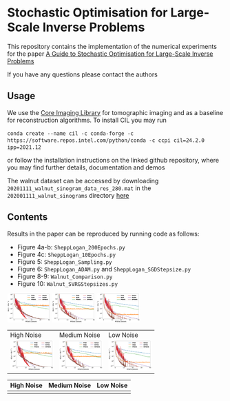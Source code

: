 # Stochastic Optimisation for Large-Scale Inverse Problems

This repository contains the implementation of the numerical experiments for the paper [A Guide to Stochastic Optimisation for Large-Scale Inverse Problems](https://arxiv.org/abs/2406.06342)

If you have any questions please contact the authors

## Usage

We use the [Core Imaging Library](https://github.com/TomographicImaging/CIL) for tomographic imaging and as a baseline for reconstruction algorithms. To install CIL you may run
```
conda create --name cil -c conda-forge -c https://software.repos.intel.com/python/conda -c ccpi cil=24.2.0 ipp=2021.12
```

or follow the installation instructions on the linked github repository, where you may find further details, documentation and demos

The walnut dataset can be accessed by downloading `20201111_walnut_sinogram_data_res_280.mat` in the `202001111_walnut_sinograms` directory [here](https://zenodo.org/records/4279549)

## Contents

Results in the paper can be reproduced by running code as follows:

* Figure 4a-b:  `SheppLogan_200Epochs.py`
* Figure 4c: `SheppLogan_10Epochs.py`
* Figure 5: `SheppLogan_Sampling.py`
* Figure 6: `SheppLogan_ADAM.py` and `SheppLogan_SGDStepsize.py`
* Figure 8-9: `Walnut_Comparison.py`
* Figure 10: `Walnut_SVRGStepsizes.py`


<p float="left">
  <img src="figures/WalnutFinal_50Intensity60Subsets_40EpochsDiffYlim.png" width="100" />
  <img src="figures/WalnutFinal_250Intensity60Subsets_40EpochsDiffYlim.png" width="100" /> 
  <img src="figures/WalnutFinal_5000Intensity60Subsets_40EpochsDiffYlim.png" width="100" />
</p>


<table>
  <tr>
    <td>High Noise</td>
     <td>Medium Noise</td>
     <td>Low Noise</td>
  </tr>
  <tr>
      <td><img src="figures/WalnutFinal_50Intensity60Subsets_40EpochsDiffYlim.png" width="100" /></td>
  <td><img src="figures/WalnutFinal_250Intensity60Subsets_40EpochsDiffYlim.png" width="100" /></td> 
  <td><img src="figures/WalnutFinal_5000Intensity60Subsets_40EpochsDiffYlim.png" width="100" /></td>
  </tr>
 </table>

| High Noise | Medium Noise | Low Noise | 
| --- | --- | --- |
| [](figures/WalnutFinal_50Intensity60Subsets_40EpochsDiffYlim.png)| [](figures/WalnutFinal_250Intensity60Subsets_40EpochsDiffYlim.png)| [](figures/WalnutFinal_5000Intensity60Subsets_40EpochsDiffYlim.png)|